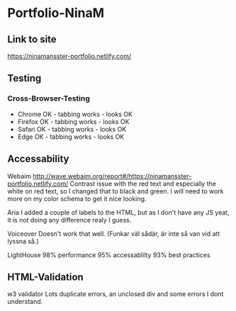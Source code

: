 # Portfolio-NinaM

## Link to site
https://ninamansster-portfolio.netlify.com/

## Testing
### Cross-Browser-Testing
* Chrome OK - tabbing works - looks OK
* Firefox OK - tabbing works - looks OK
* Safari OK - tabbing works - looks OK
* Edge OK - tabbing works - looks OK

## Accessability
Webaim
http://wave.webaim.org/report#/https://ninamansster-portfolio.netlify.com/
Contrast issue with the red text and especially the white on red text, so I changed that to black and green. I will need to work more on my color schema to get it nice looking.


Aria
I added a couple of labels to the HTML, but as I don't have any JS yeat, it is not doing any difference realy I guess.

Voiceover
Doesn't work that well.
(Funkar väl sådär, är inte så van vid att lyssna så.)

LightHouse
98% performance
95% accessablilty
93% best practices

## HTML-Validation
w3 validator
Lots duplicate errors, an unclosed div and some errors I dont understand.

